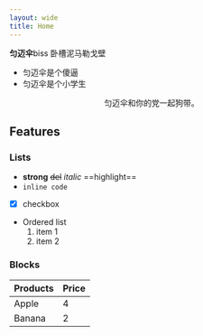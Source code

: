 ```yaml
---
layout: wide
title: Home
---
```

**匀迈伞**biss
卧槽泥马勒戈壁

- 匀迈伞是个傻逼
- 匀迈伞是个小学生

<p style="text-align:center">匀迈伞和你的党一起狗带。</p>



## Features


### Lists

- **strong** ~~del~~ *italic* ==highlight==
- `inline code`
- [x] checkbox
- Ordered list
  1. item 1
  2. item 2

### Blocks



| Products | Price |
|-|-|
| Apple | 4 |
| Banana | 2 |
